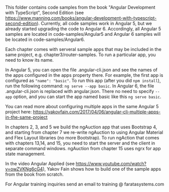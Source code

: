 This folder contains code samples from the book "Angular Development with TypeScript", Second Edition (see https://www.manning.com/books/angular-development-with-typescript-second-edition). Currently, all code samples work in Angular 5, but we already started upgrading the code to Angular 6. Accordingly, all Angular 5 samples are located in code-samples/Angular5 and Angular 6 samples will be located in code-samples/Angular6.

Each chapter comes with serveral sample apps that may be included in the same project, e.g. chapter3/router-samples. To run a particular app, you need to know its name. 

In Angular 5, you can open the file .angular-cli.json and see the names of the apps configured in the apps property there. For example, the first app is configured as ```"name": "basic"```. To run this app (after you did ```npm install```), run the following command: ```ng serve --app basic```. In Angular 6, the file .angular-cli.json is replaced with angular.json. There no need to specify ```--app``` option, and you can start the app named basic like this ```ng serve basic```.

You can read more about configuring multiple apps in the same Angular 5 project here: https://yakovfain.com/2017/04/06/angular-cli-multiple-apps-in-the-same-project

In chapters 2, 3, and 5 we build the ngAuction app that uses Bootstrap 4, and starting from chapter 7 we re-write ngAuction to using Angular Material and Flex Layout libraries (no more Bootstrap). To run ngAction that comes with chapters 13,14, and 15, you need to start the server and the client in separate command windows. ngAuction from chapter 15 uses ngrx for app state management.

In the video Angular Applied (see https://www.youtube.com/watch?v=owZVKNg6cG4), Yakov Fain shows how to build one of the sample apps from the book from scratch. 

For Angular training inquiries send an email to training @ faratasystems.com
